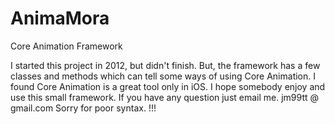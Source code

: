AnimaMora
=========

Core Animation Framework

I started this project in 2012, but didn't finish. But, the framework has a few classes and methods which can tell some ways of using Core Animation. I found Core Animation is a great tool only in iOS.
I hope somebody enjoy and use this small framework.
If you have any question just email me.  jm99tt @ gmail.com
Sorry for poor syntax. !!! 
